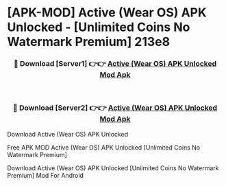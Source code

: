 # [APK-MOD] Active (Wear OS) APK Unlocked - [Unlimited Coins No Watermark Premium] 213e8



<div align="center">
<h3>🔴 Download [Server1] 👉👉 <a href="https://momento.my/?title=Active_(Wear_OS)_APK_Unlocked">Active (Wear OS) APK Unlocked Mod Apk</a></h3><br>

<h3>🔴 Download [Server2] 👉👉 <a href="https://momento.my/?title=Active_(Wear_OS)_APK_Unlocked">Active (Wear OS) APK Unlocked Mod Apk</a></h3>
</div>



Download Active (Wear OS) APK Unlocked 

Free APK MOD Active (Wear OS) APK Unlocked [Unlimited Coins No Watermark Premium]

Download Active (Wear OS) APK Unlocked [Unlimited Coins No Watermark Premium] Mod For Android
